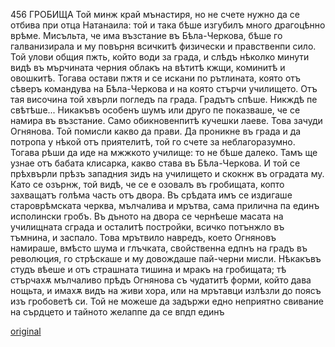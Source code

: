 ﻿456
ГРОБИЩА
Той минж край мънастиря, но не счете нужно да се отбива при отца Натанаила: той и така бѣше изгубилъ много драгоцѣнно врѣме. Мисъльта, че има възстание въ Бѣла-Черкова, бѣше го галванизирала и му повърня всичкитѣ физически и правственпи сило.
Той улови общия пжть, който води за града, и слѣдъ нѣколко минути видѣ въ мърчината черния облакъ на вѣтитѣ кжщи, коминитѣ и овошкитѣ. Тогава остави пжтя и се искани по рътлината, която отъ сѣверъ командува на Бѣла-Черкова и на която стърчи училището.
Отъ тая височина той хвърли погледъ па града. Градътъ спѣше. Никждѣ пе свѣтѣше... Никакъвъ особенъ шумъ или друго пе показваше, че се намира въ възстание. Само обикновенпитѣ кучешки лаеве. Това зачуди Огнянова. Той помисли какво да прави. Да проникне въ града и да потропа у нѣкой отъ приятелитѣ, той го счете за неблагоразумно. Тогава рѣши да иде на мжжкото училище: то не бѣше далеко. Тамъ ще узнае отъ бабата клисарка, какво става въ Бѣла-Черкова. И той се прѣхвърли прѣзъ западния зидъ на училището и скокнж въ оградата му. Като се озърнж, той видѣ, че се е озовалъ въ гробищата, копто захващатъ голѣма часть отъ двора. Въ срѣдата имъ се издигаше староврѣмската черква, мълчалива и мрътва, сама прилична па единъ исполински гробъ. Въ дъното на двора се чернѣеше масата на училищната сграда и осталитѣ постройки, всичко потънжло въ тъмнина, и заспало. Това мрътвило навредъ, което Огняновъ намираше, вмѣсто шума и глъчката, свойственна едпнъ на градъ въ революция, го стрѣскаше и му довождаше пай-черни мисли. Нѣкакъвъ студъ вѣеше и отъ страшната тишина и мракъ на гробищата; тѣ стърчахѫ мълчаливо прѣдъ Огнянова съ чудатитѣ форми, който дава нощьта, и имахѫ видъ на живи хора, или на мрътавци излѣзли до поясъ изъ гробоветѣ си. Той не можеше да задържи едно неприятно свивание на сърдцето и тайното желаппе да се впдп единъ

[original](images/509.jpg)